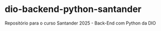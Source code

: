 # dio-backend-python-santander
Repositório para o curso Santander 2025 - Back-End com Python da DIO
